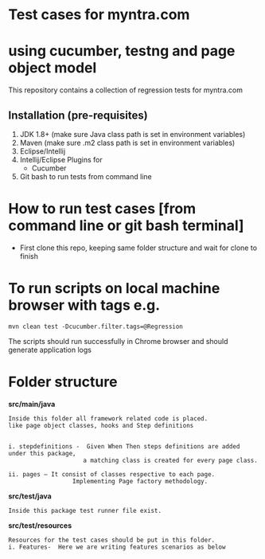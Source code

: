 # Test cases for myntra.com
# using cucumber, testng and page object model

This repository contains a collection of 
regression tests for myntra.com

## Installation (pre-requisites)

1. JDK 1.8+ (make sure Java class path is set in environment variables)
2. Maven (make sure .m2 class path is set in environment variables)
3. Eclipse/Intellij
4. Intellij/Eclipse Plugins for
    - Cucumber
5. Git bash to run tests from command line

# How to run test cases [from command line or git bash terminal]
- First clone this repo, keeping same folder structure and wait for clone to finish

# To run scripts on local machine browser with tags e.g.
    mvn clean test -Dcucumber.filter.tags=@Regression
The scripts should run successfully in Chrome browser and should generate application logs

# Folder structure
**src/main/java**

    Inside this folder all framework related code is placed.
    like page object classes, hooks and Step definitions


    i. stepdefinitions -  Given When Then steps definitions are added under this package, 
                         a matching class is created for every page class.
    
    ii. pages – It consist of classes respective to each page. 
                      Implementing Page factory methodology.

**src/test/java**

    Inside this package test runner file exist. 
    
**src/test/resources**

    Resources for the test cases should be put in this folder.
    i. Features-  Here we are writing features scenarios as below